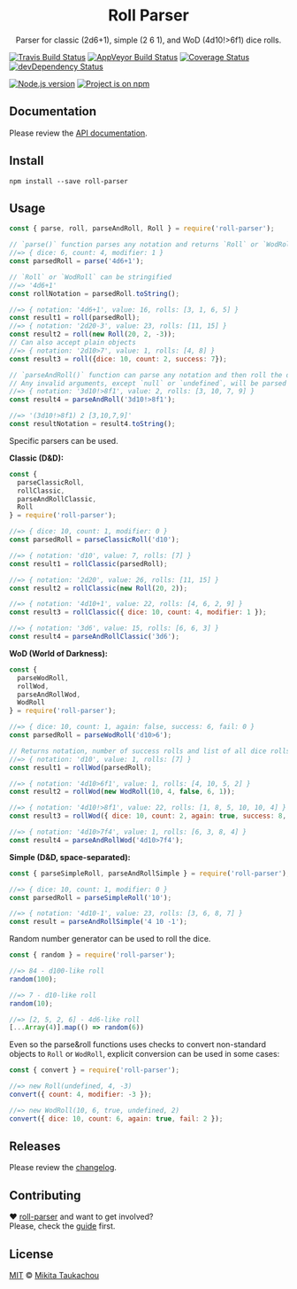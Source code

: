 <h1 align="center">Roll Parser</h1>

<p align="center">
Parser for classic (2d6+1), simple (2 6 1), and WoD (4d10!>6f1) dice rolls.
</p>

[![Travis Build Status][travis-image]][travis-url]
[![AppVeyor Build Status][appveyor-image]][appveyor-url]
[![Coverage Status][coveralls-image]][coveralls-url]
[![devDependency Status][devdep-image]][devdep-url]
<!-- [![Dependency Status][dep-image]][dep-url] -->

[![Node.js version][node-image]][node-url]
[![Project is on npm][npm-image]][npm-url]

## Documentation

Please review the [API documentation](http://edloidas.com/roll-parser/).

## Install

```
npm install --save roll-parser
```

## Usage

```js
const { parse, roll, parseAndRoll, Roll } = require('roll-parser');

// `parse()` function parses any notation and returns `Roll` or `WodRoll` object
//=> { dice: 6, count: 4, modifier: 1 }
const parsedRoll = parse('4d6+1');

// `Roll` or `WodRoll` can be stringified
//=> '4d6+1'
const rollNotation = parsedRoll.toString();

//=> { notation: '4d6+1', value: 16, rolls: [3, 1, 6, 5] }
const result1 = roll(parsedRoll);
//=> { notation: '2d20-3', value: 23, rolls: [11, 15] }
const result2 = roll(new Roll(20, 2, -3));
// Can also accept plain objects
//=> { notation: '2d10>7', value: 1, rolls: [4, 8] }
const result3 = roll({dice: 10, count: 2, success: 7});

// `parseAndRoll()` function can parse any notation and then roll the dice
// Any invalid arguments, except `null` or `undefined`, will be parsed as default `Roll`
//=> { notation: '3d10!>8f1', value: 2, rolls: [3, 10, 7, 9] }
const result4 = parseAndRoll('3d10!>8f1');

//=> '(3d10!>8f1) 2 [3,10,7,9]'
const resultNotation = result4.toString();
```

Specific parsers can be used.

__Classic (D&D):__

```js
const {
  parseClassicRoll,
  rollClassic,
  parseAndRollClassic,
  Roll
} = require('roll-parser');

//=> { dice: 10, count: 1, modifier: 0 }
const parsedRoll = parseClassicRoll('d10');

//=> { notation: 'd10', value: 7, rolls: [7] }
const result1 = rollClassic(parsedRoll);

//=> { notation: '2d20', value: 26, rolls: [11, 15] }
const result2 = rollClassic(new Roll(20, 2));

//=> { notation: '4d10+1', value: 22, rolls: [4, 6, 2, 9] }
const result3 = rollClassic({ dice: 10, count: 4, modifier: 1 });

//=> { notation: '3d6', value: 15, rolls: [6, 6, 3] }
const result4 = parseAndRollClassic('3d6');
```

__WoD (World of Darkness):__

```js
const {
  parseWodRoll,
  rollWod,
  parseAndRollWod,
  WodRoll
} = require('roll-parser');

//=> { dice: 10, count: 1, again: false, success: 6, fail: 0 }
const parsedRoll = parseWodRoll('d10>6');

// Returns notation, number of success rolls and list of all dice rolls
//=> { notation: 'd10', value: 1, rolls: [7] }
const result1 = rollWod(parsedRoll);

//=> { notation: '4d10>6f1', value: 1, rolls: [4, 10, 5, 2] }
const result2 = rollWod(new WodRoll(10, 4, false, 6, 1));

//=> { notation: '4d10!>8f1', value: 22, rolls: [1, 8, 5, 10, 10, 4] }
const result3 = rollWod({ dice: 10, count: 2, again: true, success: 8, fail: 1 });

//=> { notation: '4d10>7f4', value: 1, rolls: [6, 3, 8, 4] }
const result4 = parseAndRollWod('4d10>7f4');
```

__Simple (D&D, space-separated):__

```js
const { parseSimpleRoll, parseAndRollSimple } = require('roll-parser');

//=> { dice: 10, count: 1, modifier: 0 }
const parsedRoll = parseSimpleRoll('10');

//=> { notation: '4d10-1', value: 23, rolls: [3, 6, 8, 7] }
const result = parseAndRollSimple('4 10 -1');
```

Random number generator can be used to roll the dice.

```js
const { random } = require('roll-parser');

//=> 84 - d100-like roll
random(100);

//=> 7 - d10-like roll
random(10);

//=> [2, 5, 2, 6] - 4d6-like roll
[...Array(4)].map(() => random(6))
```

Even so the parse&roll functions uses checks to convert non-standard objects to `Roll` or `WodRoll`, explicit conversion can be used in some cases:

```js
const { convert } = require('roll-parser');

//=> new Roll(undefined, 4, -3)
convert({ count: 4, modifier: -3 });

//=> new WodRoll(10, 6, true, undefined, 2)
convert({ dice: 10, count: 6, again: true, fail: 2 });
```

## Releases

Please review the [changelog](https://github.com/edloidas/roll-parser/releases).

## Contributing

♥ [roll-parser](https://github.com/edloidas/roll-parser) and want to get involved?<br>
Please, check the [guide](CONTRIBUTING.md) first.

## License

[MIT](LICENSE) © [Mikita Taukachou](https://edloidas.com)

<!-- Links -->
[travis-url]: https://travis-ci.org/edloidas/roll-parser
[travis-image]: https://img.shields.io/travis/edloidas/roll-parser.svg?label=linux%20build

[appveyor-url]: https://ci.appveyor.com/project/edloidas/roll-parser
[appveyor-image]: https://img.shields.io/appveyor/ci/edloidas/roll-parser.svg?label=windows%20build

[coveralls-url]: https://coveralls.io/github/edloidas/roll-parser?branch=master
[coveralls-image]: https://coveralls.io/repos/github/edloidas/roll-parser/badge.svg?branch=master

[dep-url]: https://david-dm.org/edloidas/roll-parser
[dep-image]: https://david-dm.org/edloidas/roll-parser.svg

[devdep-url]: https://david-dm.org/edloidas/roll-parser#info=devDependencies
[devdep-image]: https://david-dm.org/edloidas/roll-parser/dev-status.svg

[node-url]: https://nodejs.org
[node-image]: https://img.shields.io/badge/node-≥%206.0.0-green.svg

[npm-url]: https://www.npmjs.com/package/roll-parser
[npm-image]: https://img.shields.io/badge/npm-roll--parser-blue.svg
